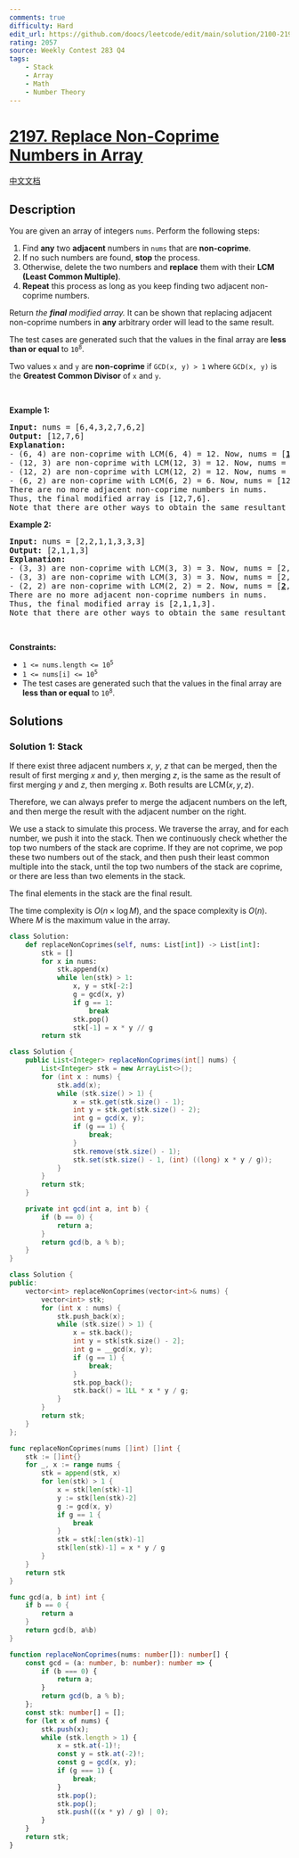 ```yaml
---
comments: true
difficulty: Hard
edit_url: https://github.com/doocs/leetcode/edit/main/solution/2100-2199/2197.Replace%20Non-Coprime%20Numbers%20in%20Array/README_EN.md
rating: 2057
source: Weekly Contest 283 Q4
tags:
    - Stack
    - Array
    - Math
    - Number Theory
---
```


<!-- problem:start -->

# [2197. Replace Non-Coprime Numbers in Array](https://leetcode.com/problems/replace-non-coprime-numbers-in-array)

[中文文档](/solution/2100-2199/2197.Replace%20Non-Coprime%20Numbers%20in%20Array/README.md)

## Description

<p>You are given an array of integers <code>nums</code>. Perform the following steps:</p>

<ol>
	<li>Find <strong>any</strong> two <strong>adjacent</strong> numbers in <code>nums</code> that are <strong>non-coprime</strong>.</li>
	<li>If no such numbers are found, <strong>stop</strong> the process.</li>
	<li>Otherwise, delete the two numbers and <strong>replace</strong> them with their <strong>LCM (Least Common Multiple)</strong>.</li>
	<li><strong>Repeat</strong> this process as long as you keep finding two adjacent non-coprime numbers.</li>
</ol>

<p>Return <em>the <strong>final</strong> modified array.</em> It can be shown that replacing adjacent non-coprime numbers in <strong>any</strong> arbitrary order will lead to the same result.</p>

<p>The test cases are generated such that the values in the final array are <strong>less than or equal</strong> to <code>10<sup>8</sup></code>.</p>

<p>Two values <code>x</code> and <code>y</code> are <strong>non-coprime</strong> if <code>GCD(x, y) &gt; 1</code> where <code>GCD(x, y)</code> is the <strong>Greatest Common Divisor</strong> of <code>x</code> and <code>y</code>.</p>

<p>&nbsp;</p>
<p><strong class="example">Example 1:</strong></p>

<pre>
<strong>Input:</strong> nums = [6,4,3,2,7,6,2]
<strong>Output:</strong> [12,7,6]
<strong>Explanation:</strong> 
- (6, 4) are non-coprime with LCM(6, 4) = 12. Now, nums = [<strong><u>12</u></strong>,3,2,7,6,2].
- (12, 3) are non-coprime with LCM(12, 3) = 12. Now, nums = [<strong><u>12</u></strong>,2,7,6,2].
- (12, 2) are non-coprime with LCM(12, 2) = 12. Now, nums = [<strong><u>12</u></strong>,7,6,2].
- (6, 2) are non-coprime with LCM(6, 2) = 6. Now, nums = [12,7,<u><strong>6</strong></u>].
There are no more adjacent non-coprime numbers in nums.
Thus, the final modified array is [12,7,6].
Note that there are other ways to obtain the same resultant array.
</pre>

<p><strong class="example">Example 2:</strong></p>

<pre>
<strong>Input:</strong> nums = [2,2,1,1,3,3,3]
<strong>Output:</strong> [2,1,1,3]
<strong>Explanation:</strong> 
- (3, 3) are non-coprime with LCM(3, 3) = 3. Now, nums = [2,2,1,1,<u><strong>3</strong></u>,3].
- (3, 3) are non-coprime with LCM(3, 3) = 3. Now, nums = [2,2,1,1,<u><strong>3</strong></u>].
- (2, 2) are non-coprime with LCM(2, 2) = 2. Now, nums = [<u><strong>2</strong></u>,1,1,3].
There are no more adjacent non-coprime numbers in nums.
Thus, the final modified array is [2,1,1,3].
Note that there are other ways to obtain the same resultant array.
</pre>

<p>&nbsp;</p>
<p><strong>Constraints:</strong></p>

<ul>
	<li><code>1 &lt;= nums.length &lt;= 10<sup>5</sup></code></li>
	<li><code>1 &lt;= nums[i] &lt;= 10<sup>5</sup></code></li>
	<li>The test cases are generated such that the values in the final array are <strong>less than or equal</strong> to <code>10<sup>8</sup></code>.</li>
</ul>

## Solutions

<!-- solution:start -->

### Solution 1: Stack

If there exist three adjacent numbers $x$, $y$, $z$ that can be merged, then the result of first merging $x$ and $y$, then merging $z$, is the same as the result of first merging $y$ and $z$, then merging $x$. Both results are $\text{LCM}(x, y, z)$.

Therefore, we can always prefer to merge the adjacent numbers on the left, and then merge the result with the adjacent number on the right.

We use a stack to simulate this process. We traverse the array, and for each number, we push it into the stack. Then we continuously check whether the top two numbers of the stack are coprime. If they are not coprime, we pop these two numbers out of the stack, and then push their least common multiple into the stack, until the top two numbers of the stack are coprime, or there are less than two elements in the stack.

The final elements in the stack are the final result.

The time complexity is $O(n \times \log M)$, and the space complexity is $O(n)$. Where $M$ is the maximum value in the array.

<!-- tabs:start -->

```python
class Solution:
    def replaceNonCoprimes(self, nums: List[int]) -> List[int]:
        stk = []
        for x in nums:
            stk.append(x)
            while len(stk) > 1:
                x, y = stk[-2:]
                g = gcd(x, y)
                if g == 1:
                    break
                stk.pop()
                stk[-1] = x * y // g
        return stk
```

```java
class Solution {
    public List<Integer> replaceNonCoprimes(int[] nums) {
        List<Integer> stk = new ArrayList<>();
        for (int x : nums) {
            stk.add(x);
            while (stk.size() > 1) {
                x = stk.get(stk.size() - 1);
                int y = stk.get(stk.size() - 2);
                int g = gcd(x, y);
                if (g == 1) {
                    break;
                }
                stk.remove(stk.size() - 1);
                stk.set(stk.size() - 1, (int) ((long) x * y / g));
            }
        }
        return stk;
    }

    private int gcd(int a, int b) {
        if (b == 0) {
            return a;
        }
        return gcd(b, a % b);
    }
}
```

```cpp
class Solution {
public:
    vector<int> replaceNonCoprimes(vector<int>& nums) {
        vector<int> stk;
        for (int x : nums) {
            stk.push_back(x);
            while (stk.size() > 1) {
                x = stk.back();
                int y = stk[stk.size() - 2];
                int g = __gcd(x, y);
                if (g == 1) {
                    break;
                }
                stk.pop_back();
                stk.back() = 1LL * x * y / g;
            }
        }
        return stk;
    }
};
```

```go
func replaceNonCoprimes(nums []int) []int {
	stk := []int{}
	for _, x := range nums {
		stk = append(stk, x)
		for len(stk) > 1 {
			x = stk[len(stk)-1]
			y := stk[len(stk)-2]
			g := gcd(x, y)
			if g == 1 {
				break
			}
			stk = stk[:len(stk)-1]
			stk[len(stk)-1] = x * y / g
		}
	}
	return stk
}

func gcd(a, b int) int {
	if b == 0 {
		return a
	}
	return gcd(b, a%b)
}
```

```ts
function replaceNonCoprimes(nums: number[]): number[] {
    const gcd = (a: number, b: number): number => {
        if (b === 0) {
            return a;
        }
        return gcd(b, a % b);
    };
    const stk: number[] = [];
    for (let x of nums) {
        stk.push(x);
        while (stk.length > 1) {
            x = stk.at(-1)!;
            const y = stk.at(-2)!;
            const g = gcd(x, y);
            if (g === 1) {
                break;
            }
            stk.pop();
            stk.pop();
            stk.push(((x * y) / g) | 0);
        }
    }
    return stk;
}
```

<!-- tabs:end -->

<!-- solution:end -->

<!-- problem:end -->
